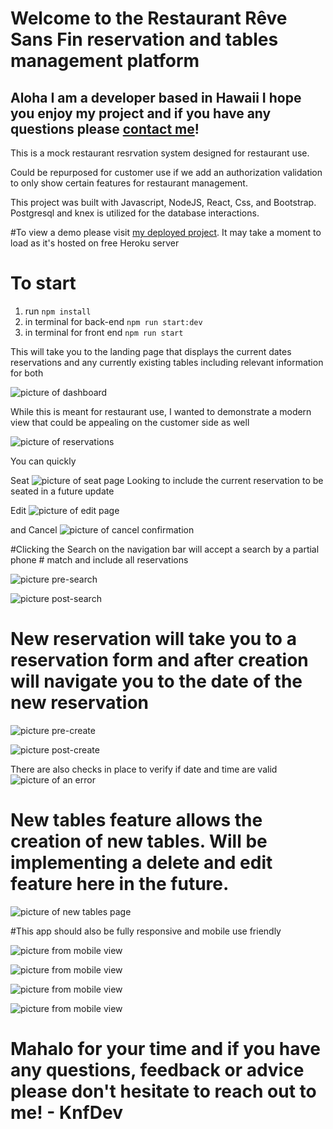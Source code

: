 # Welcome to the Restaurant Rêve Sans Fin reservation and tables management platform

## Aloha I am a developer based in Hawaii I hope you enjoy my project and if you have any questions please [contact me](https://www.linkedin.com/in/kenneth-mai-21839a21a/)!  

This is a mock restaurant resrvation system designed for restaurant use.  

Could be repurposed for customer use if we add an authorization validation to only show certain features for restaurant management. 

This project was built with Javascript, NodeJS, React, Css, and Bootstrap. Postgresql and knex is utilized for the database interactions.

#To view a demo please visit [my deployed project](https://knf-restaurant-client.herokuapp.com/dashboard).  It may take a moment to load as it's hosted on free Heroku server

# To start
1. run `npm install`
2. in terminal for back-end `npm run start:dev`
3. in terminal for front end `npm run start`

This will take you to the landing page that displays the current dates reservations and any currently existing tables including relevant information for both

![picture of dashboard](https://i.imgur.com/37hpqKn.jpeg)

While this is meant for restaurant use, I wanted to demonstrate a modern view that could be appealing on the customer side as well

![picture of reservations](https://i.imgur.com/9WeZIu8.png)

You can quickly

Seat
![picture of seat page](https://i.imgur.com/BjfoZSG.jpeg)
Looking to include the current reservation to be seated in a future update

Edit
![picture of edit page](https://i.imgur.com/lHMFa26.jpeg)

and Cancel
![picture of cancel confirmation](https://i.imgur.com/zsV16cW.png)

#Clicking the Search on the navigation bar will accept a search by a partial phone # match and include all reservations

![picture pre-search](https://i.imgur.com/Xz3hSue.jpeg)

![picture post-search](https://i.imgur.com/yWe0OlW.jpeg)

# New reservation will take you to a reservation form and after creation will navigate you to the date of the new reservation

![picture pre-create](https://i.imgur.com/k4prtEz.jpeg)

![picture post-create](https://i.imgur.com/9OhyiCa.jpeg)

There are also checks in place to verify if date and time are valid
![picture of an error](https://i.imgur.com/RRaTlji.jpeg)

# New tables feature allows the creation of new tables.  Will be implementing a delete and edit feature here in the future.
![picture of new tables page](https://i.imgur.com/cn1ON31.jpeg)

#This app should also be fully responsive and mobile use friendly

![picture from mobile view](https://i.imgur.com/6b3Z0GX.png)

![picture from mobile view](https://i.imgur.com/EO9FQOR.png)

![picture from mobile view](https://i.imgur.com/ZRErNnD.png)

![picture from mobile view](https://i.imgur.com/OcFdwO2.png)

# Mahalo for your time and if you have any questions, feedback or advice please don't hesitate to reach out to me! - KnfDev
